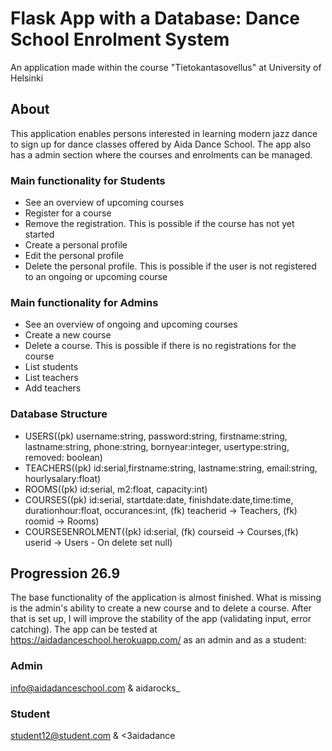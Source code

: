 # Flask App with a Database: Dance School Enrolment System
An application made within the course "Tietokantasovellus" at University of Helsinki

## About

This application enables persons interested in learning modern jazz dance to sign up for dance classes offered by Aida Dance School. The app also has a admin section where the courses and enrolments can be managed.

### Main functionality for Students
 * See an overview of upcoming courses 
 * Register for a course
 * Remove the registration. This is possible if the course has not yet started
 * Create a personal profile 
 * Edit the personal profile
 * Delete the personal profile. This is possible if the user is not registered to an ongoing or upcoming course

### Main functionality for Admins
 * See an overview of ongoing and upcoming  courses 
 * Create a new course
 * Delete a course. This is possible if there is no registrations for the course
 * List students
 * List teachers
 * Add teachers
 
 ### Database Structure
 
 * USERS((pk) username:string, password:string, firstname:string, lastname:string, phone:string, bornyear:integer, usertype:string, removed: boolean) 
 * TEACHERS((pk) id:serial,firstname:string, lastname:string, email:string, hourlysalary:float)
 * ROOMS((pk) id:serial, m2:float, capacity:int)
 * COURSES((pk) id:serial, startdate:date, finishdate:date,time:time, durationhour:float, occurances:int, (fk) teacherid -> Teachers, (fk) roomid -> Rooms)
 * COURSESENROLMENT((pk) id:serial, (fk) courseid -> Courses,(fk) userid -> Users - On delete set null)
 
## Progression 26.9
The base functionality of the application is almost finished. What is missing is the admin's ability to create a new course and to delete a course. After that is set up, I will improve the stability of the app (validating input, error catching).
The app can be tested at https://aidadanceschool.herokuapp.com/ as an admin and as a student:

### Admin
info@aidadanceschool.com & aidarocks_

### Student
student12@student.com & <3aidadance
